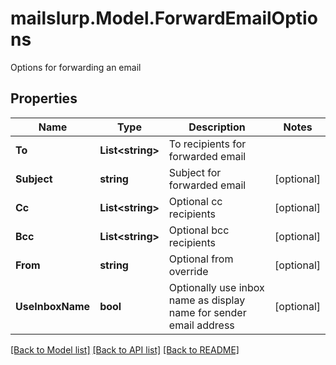 # mailslurp.Model.ForwardEmailOptions
Options for forwarding an email
## Properties

Name | Type | Description | Notes
------------ | ------------- | ------------- | -------------
**To** | **List&lt;string&gt;** | To recipients for forwarded email | 
**Subject** | **string** | Subject for forwarded email | [optional] 
**Cc** | **List&lt;string&gt;** | Optional cc recipients | [optional] 
**Bcc** | **List&lt;string&gt;** | Optional bcc recipients | [optional] 
**From** | **string** | Optional from override | [optional] 
**UseInboxName** | **bool** | Optionally use inbox name as display name for sender email address | [optional] 

[[Back to Model list]](../README#documentation-for-models) [[Back to API list]](../README#documentation-for-api-endpoints) [[Back to README]](../README)

